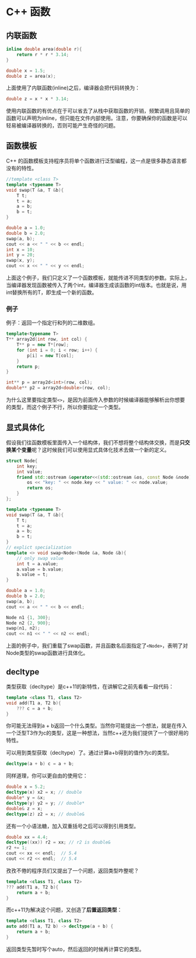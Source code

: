 # C++ 函数

## 内联函数
```cpp
inline double area(double r){
    return r * r * 3.14;
}

double x = 1.5;
double z = area(x);
```
上面使用了内联函数(inline)之后，编译器会把代码转换为：
```cpp
double z = x * x * 3.14;
```
使用内联函数的有优点在于可以省去了从栈中获取函数的开销，频繁调用且简单的函数可以声明为inline，但只能在文件内部使用。注意，你要确保你的函数是可以轻易被编译器转换的，否则可能产生奇怪的问题。

## 函数模板
C++ 的函数模板支持程序员将单个函数进行泛型编程，这一点是很多静态语言都没有的特性。<span id="function-template"></span>

```cpp
//template <class T>
template <typename T>
void swap(T &a, T &b){
    T t;
    t = a;
    a = b;
    b = t;
}
```
```cpp
double a = 1.0;
double b = 2.0;
swap(a, b);
cout << a << " " << b << endl;
int x = 10;
int y = 20;
swap(x, y);
cout << x << " " << y << endl;
```

上面这个例子，我们只定义了一个函数模板，就能传进不同类型的参数。实际上，当编译器发现函数被传入了两个int，编译器生成该函数的int版本。也就是说，用int替换所有的T，即生成一个新的函数。

### 例子
例子：返回一个指定行和列的二维数组。
```cpp
template<typename T>
T** array2d(int row, int col) {
	T** p = new T*[row];
	for (int i = 0; i < row; i++) {
		p[i] = new T[col];
	}
	return p;
}
```
```cpp
int** p = array2d<int>(row, col);
double** p2 = array2d<double>(row, col);
```
为什么这里要指定类型`<>`，是因为前面传入参数的时候编译器能够解析出你想要的类型，而这个例子不行，所以你要指定一个类型。


## 显式具体化
假设我们往函数模板里面传入一个结构体，我们不想将整个结构体交换，而是**只交换某个变量**呢？这时候我们可以使用显式具体化技术去做一个新的定义。

```cpp
struct Node{
    int key;
    int value;
    friend std::ostream &operator<<(std::ostream &os, const Node &node) {
        os << "key: " << node.key << " value: " << node.value;
        return os;
    }
};

template <typename T>
void swap(T &a, T &b){
    T t;
    t = a;
    a = b;
    b = t;
}
// explict specialization
template <> void swap<Node>(Node &a, Node &b){
    // only swap value
    int t = a.value;
    a.value = b.value;
    b.value = t;
}
```
```cpp
double a = 1.0;
double b = 2.0;
swap(a, b);
cout << a << " " << b << endl;

Node n1 {1, 300};
Node n2 {2, 900};
swap(n1, n2);
cout << n1 << " " << n2 << endl;
```
上面的例子中，我们重载了swap函数，并且函数名后面指定了`<Node>`，表明了对Node类型的swap函数进行具体化。


## decltype
类型获取（decltype）是c++11的新特性，在讲解它之前先看看一段代码：
```cpp
template <class T1, class T2>
void add(T1 a, T2 b){
    ??? c = a + b;
}
```
你可能无法得到a + b返回一个什么类型。当然你可能提出一个想法，就是在传入一个泛型T3作为c的类型，这是一种想法，当然c++还为我们提供了一个很好用的特性。

可以用到类型获取（decltype）了。通过计算a+b得到的值作为c的类型。
```cpp
decltype(a + b) c = a + b;
```
同样道理，你可以更自由的使用它：
```cpp
double x = 5.2;
decltype(x) x2 = x; // double
double* y = &x;
decltype(y) y2 = y; // double* 
double& z = x;
decltype(z) z2 = x; // double&
```
还有一个小语法糖，加入双重括号之后可以得到引用类型。
```cpp
double xx = 4.4;
decltype((xx)) r2 = xx; // r2 is double&
r2 += 1;
cout << xx << endl;  // 5.4
cout << r2 << endl;  // 5.4
```

孜孜不倦的程序员们又提出了一个问题，返回类型咋整呢？
```cpp
template <class T1, class T2>
??? add(T1 a, T2 b){
    return a + b;
}
```
而c++11为解决这个问题，又创造了**后置返回类型**：
```cpp
template <class T1, class T2>
auto add(T1 a, T2 b) -> decltype(a + b) {
    return a + b;
}
```
返回类型先暂时写个auto，然后返回的时候再计算它的类型。
